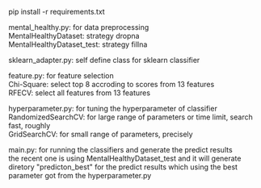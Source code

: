 pip install -r requirements.txt

mental_healthy.py: for data preprocessing<br>
<tab>MentalHealthyDataset: strategy dropna<br>
<tab>MentalHealthyDataset_test: strategy fillna<br>

sklearn_adapter.py: self define class for sklearn classifier

feature.py: for feature selection<br>
<tab>Chi-Square: select top 8 accroding to scores from 13 features<br>
<tab>RFECV: select all features from 13 features<br>

hyperparameter.py: for tuning the hyperparameter of classifier<br>
<tab>RandomizedSearchCV: for large range of parameters or time limit, search fast, roughly<br>
<tab>GridSearchCV: for small range of parameters, precisely<br>

main.py: for running the classifiers and generate the predict results<br>
<tab>the recent one is using MentalHealthyDataset_test and it will generate diretory "predicton_best" for the predict results which using the best parameter got from the hyperparameter.py<br>